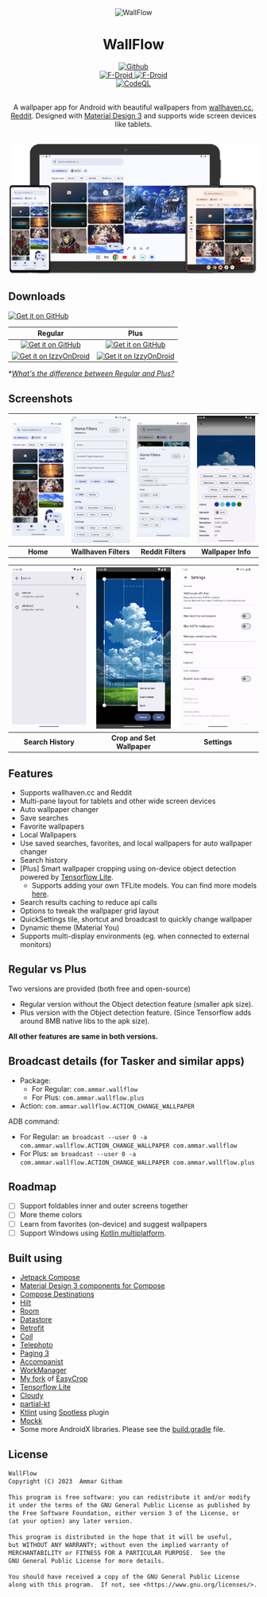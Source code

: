 <div align="center">
  <img width="200" height="200" src=".github/assets/icon.svg" alt="WallFlow" title="WallFlow">
  <h1>WallFlow</h1>
  <div align="center">
    <a href="https://github.com/ammargitham/WallFlow/releases/latest">
      <img src="https://img.shields.io/github/v/release/ammargitham/wallflow.svg?style=for-the-badge&logo=GitHub&labelColor=black&label=Github&color=black" alt="Github">
    </a>
  </div>
  <div align="center">
    <a href="https://f-droid.org/packages/com.ammar.wallflow/">
      <img src="https://img.shields.io/f-droid/v/com.ammar.wallflow?style=for-the-badge&logo=fdroid&logoColor=%23b1eb0b&label=f-droid (Regular)&labelColor=%23217ad3&color=%23217ad3" alt="F-Droid">
    </a>
    <a href="https://f-droid.org/packages/com.ammar.wallflow.plus/">
      <img src="https://img.shields.io/f-droid/v/com.ammar.wallflow.plus?style=for-the-badge&logo=fdroid&logoColor=%23b1eb0b&label=f-droid (Plus)&labelColor=%23217ad3&color=%23217ad3" alt="F-Droid">
    </a>
  </div>
  <div align="center">
    <a href="https://github.com/ammargitham/WallFlow/actions/workflows/codeql.yml">
      <img src="https://img.shields.io/github/actions/workflow/status/ammargitham/wallflow/codeql.yml?style=for-the-badge&label=CodeQL" alt="CodeQL" title="CodeQL">
    </a>
  </div>
  <br/>
  <p>
  A wallpaper app for Android with beautiful wallpapers from <a href="https://wallhaven.cc/">wallhaven.cc</a>, <a href="https://reddit.com/">Reddit</a>. Designed with <a href="https://m3.material.io/">Material Design 3</a> and supports wide screen devices like tablets.
  </p>
</div>
<br/>
<div align="center">
  <img alt="devices" title="Devices" src=".github/assets/devices.png" width="500">
</div>

## Downloads

[<img height="80" alt="Get it on GitHub" title="Get it on GitHub" src="./.github/assets/get-it-on-github.png" />](https://github.com/ammargitham/WallFlow/releases/latest)

|                                                                                                           Regular                                                                                                           |                                                                                                               Plus                                                                                                               |
|:---------------------------------------------------------------------------------------------------------------------------------------------------------------------------------------------------------------------------:|:--------------------------------------------------------------------------------------------------------------------------------------------------------------------------------------------------------------------------------:|
|                     [<img height="80" alt="Get it on GitHub" title="Get it on GitHub" src="https://fdroid.gitlab.io/artwork/badge/get-it-on.png" />](https://f-droid.org/packages/com.ammar.wallflow/)                      |                     [<img height="80" alt="Get it on GitHub" title="Get it on GitHub" src="https://fdroid.gitlab.io/artwork/badge/get-it-on.png" />](https://f-droid.org/packages/com.ammar.wallflow.plus/)                      |
| [<img height="80" alt="Get it on IzzyOnDroid" title="Get it on IzzyOnDroid" src="https://gitlab.com/IzzyOnDroid/repo/-/raw/master/assets/IzzyOnDroid.png" />](https://apt.izzysoft.de/fdroid/index/apk/com.ammar.wallflow/) | [<img height="80" alt="Get it on IzzyOnDroid" title="Get it on IzzyOnDroid" src="https://gitlab.com/IzzyOnDroid/repo/-/raw/master/assets/IzzyOnDroid.png" />](https://apt.izzysoft.de/fdroid/index/apk/com.ammar.wallflow.plus/) |

\*[_What's the difference between Regular and Plus?_](#regular-vs-plus)

## Screenshots

<div align="center">

| <img src="./src/base/fastlane/metadata/android/en-US/images/phoneScreenshots/1.png" alt="Home" width="150"> | <img src="./src/base/fastlane/metadata/android/en-US/images/phoneScreenshots/2.png" alt="Filters" width="150"> | <img src="./src/base/fastlane/metadata/android/en-US/images/phoneScreenshots/2_reddit.png" alt="Filters" width="150"> | <img src="./src/base/fastlane/metadata/android/en-US/images/phoneScreenshots/3.png" alt="Wallpaper Info" width="150"> |
|:-----------------------------------------------------------------------------------------------------------:|:--------------------------------------------------------------------------------------------------------------:|:---------------------------------------------------------------------------------------------------------------------:|:---------------------------------------------------------------------------------------------------------------------:|
|                                                 <b>Home</b>                                                 |                                            <b>Wallhaven Filters</b>                                            |                                                 <b>Reddit Filters</b>                                                 |                                                 <b>Wallpaper Info</b>                                                 |

| <img src="./src/base/fastlane/metadata/android/en-US/images/phoneScreenshots/4.png" alt="Search History" width="150"> | <img src="./src/base/fastlane/metadata/android/en-US/images/phoneScreenshots/5.png" alt="Crop and Set Wallpaper" width="150"> | <img src="./src/base/fastlane/metadata/android/en-US/images/phoneScreenshots/6.png" alt="Settings 1" width="150"> |
|:---------------------------------------------------------------------------------------------------------------------:|:-----------------------------------------------------------------------------------------------------------------------------:|:-----------------------------------------------------------------------------------------------------------------:|
|                                                 <b>Search History</b>                                                 |                                                 <b>Crop and Set Wallpaper</b>                                                 |                                                  <b>Settings</b>                                                  |

</div>

## Features

- Supports wallhaven.cc and Reddit
- Multi-pane layout for tablets and other wide screen devices
- Auto wallpaper changer
- Save searches
- Favorite wallpapers
- Local Wallpapers
- Use saved searches, favorites, and local wallpapers for auto wallpaper changer
- Search history
- [Plus] Smart wallpaper cropping using on-device object detection powered by [Tensorflow Lite](https://www.tensorflow.org/lite/).
  - Supports adding your own TFLite models. You can find more models [here](https://tfhub.dev/s?deployment-format=lite&module-type=image-object-detection/).
- Search results caching to reduce api calls
- Options to tweak the wallpaper grid layout
- QuickSettings tile, shortcut and broadcast to quickly change wallpaper
- Dynamic theme (Material You)
- Supports multi-display environments (eg. when connected to external monitors)

## Regular vs Plus

Two versions are provided (both free and open-source)

- Regular version without the Object detection feature (smaller apk size).
- Plus version with the Object detection feature. (Since Tensorflow adds around 8MB native libs to the apk size).

**All other features are same in both versions.**

## Broadcast details (for Tasker and similar apps)

- Package:
  - For Regular: `com.ammar.wallflow`
  - For Plus: `com.ammar.wallflow.plus`
- Action: `com.ammar.wallflow.ACTION_CHANGE_WALLPAPER`

ADB command:

- For Regular: `am broadcast --user 0 -a com.ammar.wallflow.ACTION_CHANGE_WALLPAPER com.ammar.wallflow`
- For Plus: `am broadcast --user 0 -a com.ammar.wallflow.ACTION_CHANGE_WALLPAPER com.ammar.wallflow.plus`

## Roadmap

- [ ] Support foldables inner and outer screens together
- [ ] More theme colors
- [ ] Learn from favorites (on-device) and suggest wallpapers
- [ ] Support Windows using [Kotlin multiplatform](https://kotlinlang.org/docs/multiplatform.html).

## Built using

- [Jetpack Compose](https://developer.android.com/jetpack/compose/)
- [Material Design 3 components for Compose](https://developer.android.com/jetpack/compose/designsystems/material3)
- [Compose Destinations](https://composedestinations.rafaelcosta.xyz/)
- [Hilt](https://developer.android.com/training/dependency-injection/hilt-android/)
- [Room](https://developer.android.com/training/data-storage/room/)
- [Datastore](https://developer.android.com/topic/libraries/architecture/datastore/)
- [Retrofit](https://square.github.io/retrofit/)
- [Coil](https://coil-kt.github.io/coil/)
- [Telephoto](https://github.com/saket/telephoto/)
- [Paging 3](https://developer.android.com/topic/libraries/architecture/paging/v3-overview/)
- [Accompanist](https://google.github.io/accompanist/)
- [WorkManager](https://developer.android.com/topic/libraries/architecture/workmanager/)
- [My fork](https://github.com/ammargitham/easycrop/) of [EasyCrop](https://github.com/mr0xf00/easycrop/)
- [Tensorflow Lite](https://www.tensorflow.org/lite/)
- [Cloudy](https://github.com/skydoves/Cloudy/)
- [partial-kt](https://github.com/MateriiApps/partial-kt/)
- [Ktlint](https://pinterest.github.io/ktlint/) using [Spotless](https://github.com/diffplug/spotless) plugin
- [Mockk](https://mockk.io/)
- Some more AndroidX libraries. Please see the [build.gradle](./app/build.gradle.kts) file.

## License

```
WallFlow
Copyright (C) 2023  Ammar Githam

This program is free software: you can redistribute it and/or modify
it under the terms of the GNU General Public License as published by
the Free Software Foundation, either version 3 of the License, or
(at your option) any later version.

This program is distributed in the hope that it will be useful,
but WITHOUT ANY WARRANTY; without even the implied warranty of
MERCHANTABILITY or FITNESS FOR A PARTICULAR PURPOSE.  See the
GNU General Public License for more details.

You should have received a copy of the GNU General Public License
along with this program.  If not, see <https://www.gnu.org/licenses/>.
```
